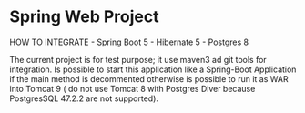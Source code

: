 # Spring Web Project
HOW TO INTEGRATE - Spring Boot 5 - Hibernate 5 - Postgres 8

The current project is for test purpose; it use maven3 ad git tools for integration.
Is possible to start this application like a Spring-Boot Application if the main method is decommented
otherwise is possible to run it as WAR into Tomcat 9 ( do not use Tomcat 8 with Postgres Diver because PostgresSQL 47.2.2 are not supported).
